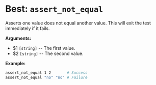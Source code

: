 # Best: `assert_not_equal`

Asserts one value does not equal another value.
This will exit the test immediately if it fails.



**Arguments:**

 - $1  `[string]`    -- The first value.
 - $2  `[string]`    -- The second value.



**Example:**

```bash
assert_not_equal 1 2       # Success
assert_not_equal "no" "no" # Failure
```

